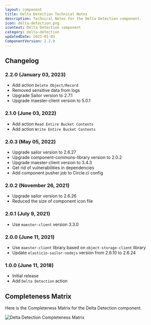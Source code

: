 ```yaml
---
layout: component
title: Delta Detection Technical Notes
description: Technical Notes for the Delta Detection component.
icon: delta-detection.png
icontext: Delta Detection component
category: delta-detection
updatedDate: 2023-01-03
ComponentVersion: 2.2.0
---
```


## Changelog

### 2.2.0 (January 03, 2023)

* Add action `Delete Object/Record`
* Removed sensitive data from logs
* Upgrade Sailor version to 2.7.1
* Upgrade maester-client version to 5.0.1

### 2.1.0 (June 03, 2022)

* Add action `Read Entire Bucket Contents`
* Add action `Write Entire Bucket Contents`

### 2.0.3 (May 05, 2022)

* Upgrade sailor version to 2.6.27
* Upgrade component-commons-library version to 2.0.2
* Upgrade maester-client version to 3.4.3
* Get rid of vulnerabilities in dependencies
* Add component pusher job to Circle.ci config

### 2.0.2 (November 26, 2021)

* Upgrade sailor version to 2.6.26
* Reduced the size of component icon file

### 2.0.1 (July 9, 2021)

* Use `maester-client` version 3.3.0

### 2.0.0 (June 11, 2021)

* Use `maester-client` library based on `object-storage-client` library
* Update `elasticio-sailor-nodejs` version from 2.6.10 to 2.6.24

### 1.0.0 (June 11, 2018)

* Initial release
* Add `Delta Detection` action

## Completeness Matrix

Here is the Completeness Matrix for the Delta Detection component.

![Delta Detection Completeness Matrix](https://user-images.githubusercontent.com/16806832/84740247-ba6f0200-afb5-11ea-9150-f0239473fcc5.png)
